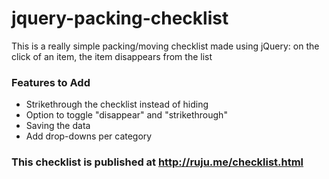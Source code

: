 # jquery-packing-checklist
This is a really simple packing/moving checklist made using jQuery: on the click of an item, the item disappears from the list

### Features to Add
- Strikethrough the checklist instead of hiding
- Option to toggle "disappear" and "strikethrough"
- Saving the data
- Add drop-downs per category

### This checklist is published at http://ruju.me/checklist.html
